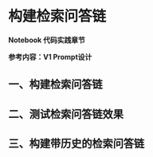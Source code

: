 # 构建检索问答链

**Notebook 代码实践章节**

**参考内容：V1 Prompt设计**

## 一、构建检索问答链

## 二、测试检索问答链效果

## 三、构建带历史的检索问答链
